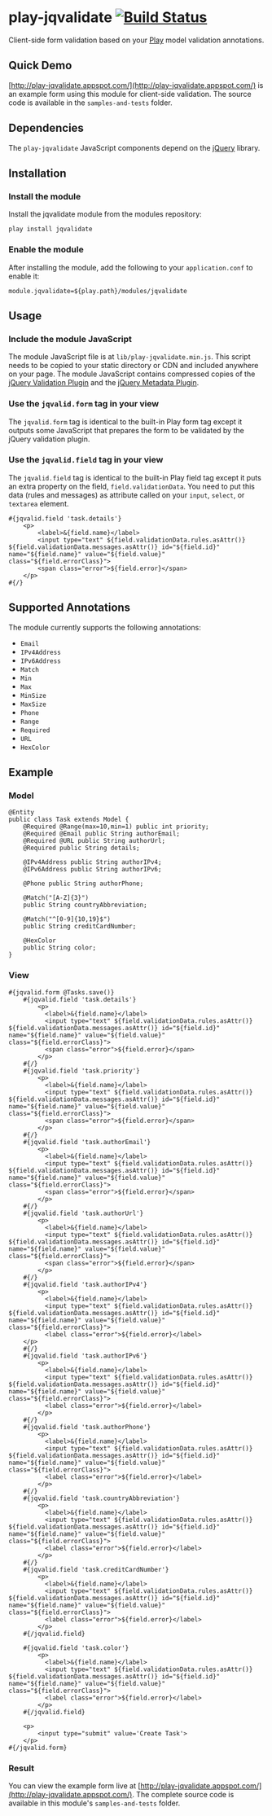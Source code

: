 # play-jqvalidate [![Build Status](https://travis-ci.org/xael-fry/play-jqvalidate.png)](https://travis-ci.org/xael-fry/play-jqvalidate)

Client-side form validation based on your [Play](http://playframework.org) model validation annotations.

## Quick Demo

[http://play-jqvalidate.appspot.com/](http://play-jqvalidate.appspot.com/) is an example form using this module for client-side validation. The source code is available in the `samples-and-tests` folder.

## Dependencies

The `play-jqvalidate` JavaScript components depend on the [jQuery](http://jquery.com/) library.

## Installation

### Install the module

Install the jqvalidate module from the modules repository:

    play install jqvalidate

### Enable the module

After installing the module, add the following to your `application.conf` to enable it:

    module.jqvalidate=${play.path}/modules/jqvalidate

## Usage

### Include the module JavaScript

The module JavaScript file is at `lib/play-jqvalidate.min.js`. This script needs to be copied to your static directory or CDN and included anywhere on your page. The module JavaScript contains compressed copies of the [jQuery Validation Plugin](http://bassistance.de/jquery-plugins/jquery-plugin-validation/) and the [jQuery Metadata Plugin](http://plugins.jquery.com/project/metadata). 

### Use the `jqvalid.form` tag in your view

The `jqvalid.form` tag is identical to the built-in Play form tag except it outputs some JavaScript that prepares the form to be validated by the jQuery validation plugin.

### Use the `jqvalid.field` tag in your view

The `jqvalid.field` tag is identical to the built-in Play field tag except it puts an extra property on the field, `field.validationData`. You need to put this data (rules and messages) as attribute called on your `input`, `select`, or `textarea` element.  

    #{jqvalid.field 'task.details'}
		<p>
	  		<label>&{field.name}</label>
	  		<input type="text" ${field.validationData.rules.asAttr()} ${field.validationData.messages.asAttr()} id="${field.id}" name="${field.name}" value="${field.value}" class="${field.errorClass}">
	  		<span class="error">${field.error}</span>
		</p>
	#{/}
	
## Supported Annotations

The module currently supports the following annotations:


* `Email`
* `IPv4Address`
* `IPv6Address`
* `Match`
* `Min`
* `Max`
* `MinSize`
* `MaxSize`
* `Phone`
* `Range`
* `Required`
* `URL`
* `HexColor`

## Example

### Model

	@Entity
	public class Task extends Model {
	    @Required @Range(max=10,min=1) public int priority;
	    @Required @Email public String authorEmail;
	    @Required @URL public String authorUrl;
	    @Required public String details;
		
		@IPv4Address public String authorIPv4;
		@IPv6Address public String authorIPv6;
		
		@Phone public String authorPhone;
		
		@Match("[A-Z]{3}") 
		public String countryAbbreviation;
        
        @Match("^[0-9]{10,19}$")
        public String creditCardNumber;
        
        @HexColor
        public String color;
	}

### View
	
	#{jqvalid.form @Tasks.save()}
	  	#{jqvalid.field 'task.details'}
			<p>
			  <label>&{field.name}</label>
			  <input type="text" ${field.validationData.rules.asAttr()} ${field.validationData.messages.asAttr()} id="${field.id}" name="${field.name}" value="${field.value}" class="${field.errorClass}">
			  <span class="error">${field.error}</span>
			</p>
		#{/}
		#{jqvalid.field 'task.priority'}
			<p>
			  <label>&{field.name}</label>
			  <input type="text" ${field.validationData.rules.asAttr()} ${field.validationData.messages.asAttr()} id="${field.id}" name="${field.name}" value="${field.value}" class="${field.errorClass}">
			  <span class="error">${field.error}</span>
			</p>
		#{/}
		#{jqvalid.field 'task.authorEmail'}
			<p>
			  <label>&{field.name}</label>
			  <input type="text" ${field.validationData.rules.asAttr()} ${field.validationData.messages.asAttr()} id="${field.id}" name="${field.name}" value="${field.value}" class="${field.errorClass}">
			  <span class="error">${field.error}</span>
			</p>
		#{/}
		#{jqvalid.field 'task.authorUrl'}
			<p>
			  <label>&{field.name}</label>
			  <input type="text" ${field.validationData.rules.asAttr()} ${field.validationData.messages.asAttr()} id="${field.id}" name="${field.name}" value="${field.value}" class="${field.errorClass}">
			  <span class="error">${field.error}</span>
			</p>
		#{/}
		#{jqvalid.field 'task.authorIPv4'}
			<p>
			  <label>&{field.name}</label>
			  <input type="text" ${field.validationData.rules.asAttr()} ${field.validationData.messages.asAttr()} id="${field.id}" name="${field.name}" value="${field.value}" class="${field.errorClass}">
			  <label class="error">${field.error}</label>
		</p>
		#{/}
		#{jqvalid.field 'task.authorIPv6'}
			<p>
			  <label>&{field.name}</label>
			  <input type="text" ${field.validationData.rules.asAttr()} ${field.validationData.messages.asAttr()} id="${field.id}" name="${field.name}" value="${field.value}" class="${field.errorClass}">
			  <label class="error">${field.error}</label>
			</p>
		#{/}  
		#{jqvalid.field 'task.authorPhone'}
			<p>
			  <label>&{field.name}</label>
			  <input type="text" ${field.validationData.rules.asAttr()} ${field.validationData.messages.asAttr()} id="${field.id}" name="${field.name}" value="${field.value}" class="${field.errorClass}">
			  <label class="error">${field.error}</label>
			</p>
		#{/}	  
		#{jqvalid.field 'task.countryAbbreviation'}
			<p>
			  <label>&{field.name}</label>
			  <input type="text" ${field.validationData.rules.asAttr()} ${field.validationData.messages.asAttr()} id="${field.id}" name="${field.name}" value="${field.value}" class="${field.errorClass}">
			  <label class="error">${field.error}</label>
			</p>
		#{/} 
        #{jqvalid.field 'task.creditCardNumber'}
            <p>
              <label>&{field.name}</label>
              <input type="text" ${field.validationData.rules.asAttr()} ${field.validationData.messages.asAttr()} id="${field.id}" name="${field.name}" value="${field.value}" class="${field.errorClass}">
              <label class="error">${field.error}</label>
            </p>
        #{/jqvalid.field}
      
        #{jqvalid.field 'task.color'}
            <p>
              <label>&{field.name}</label>
              <input type="text" ${field.validationData.rules.asAttr()} ${field.validationData.messages.asAttr()} id="${field.id}" name="${field.name}" value="${field.value}" class="${field.errorClass}">
              <label class="error">${field.error}</label>
            </p>
        #{/jqvalid.field}

		<p>
			<input type="submit" value='Create Task'>
		</p>
	#{/jqvalid.form}

### Result

You can view the example form live at [http://play-jqvalidate.appspot.com/](http://play-jqvalidate.appspot.com/). The complete source code is available in this module's `samples-and-tests` folder.



	